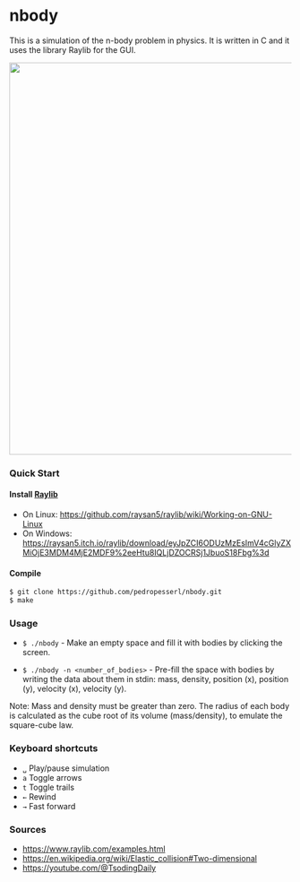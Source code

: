 # nbody

This is a simulation of the n-body problem in physics. It is written in C and it uses
the library Raylib for the GUI.

<img src="example.gif" width="700">

### Quick Start

#### Install [Raylib](https://raylib.com)

- On Linux: https://github.com/raysan5/raylib/wiki/Working-on-GNU-Linux
- On Windows: https://raysan5.itch.io/raylib/download/eyJpZCI6ODUzMzEsImV4cGlyZXMiOjE3MDM4MjE2MDF9%2eeHtu8IQLjDZOCRSj1JbuoS18Fbg%3d

#### Compile

```bash
$ git clone https://github.com/pedropesserl/nbody.git
$ make
```

### Usage

- `$ ./nbody` - Make an empty space and fill it with bodies by clicking the screen.

- `$ ./nbody -n <number_of_bodies>` - Pre-fill the space with bodies by writing the data about them in stdin: mass, density, position (x), position (y), velocity (x), velocity (y).

Note: Mass and density must be greater than zero. The radius of each body is calculated as the cube root of its volume (mass/density), to emulate the square-cube law. 

### Keyboard shortcuts

- `␣` Play/pause simulation
- `a` Toggle arrows
- `t` Toggle trails
- `←` Rewind
- `→` Fast forward

### Sources

- https://www.raylib.com/examples.html
- https://en.wikipedia.org/wiki/Elastic_collision#Two-dimensional
- https://youtube.com/@TsodingDaily
